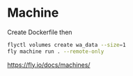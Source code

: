 # Machine 
Create Dockerfile then 
```sh
flyctl volumes create wa_data --size=1
fly machine run . --remote-only
```

https://fly.io/docs/machines/
